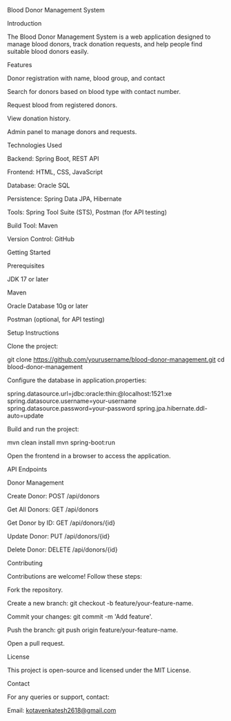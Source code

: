 Blood Donor Management System

Introduction

The Blood Donor Management System is a web application designed to manage blood donors, track donation requests, and help people find suitable blood donors easily.

Features

Donor registration with name, blood group, and contact

Search for donors based on blood type with contact number.

Request blood from registered donors.

View donation history.

Admin panel to manage donors and requests.

Technologies Used

Backend: Spring Boot, REST API

Frontend: HTML, CSS, JavaScript

Database: Oracle SQL

Persistence: Spring Data JPA, Hibernate

Tools: Spring Tool Suite (STS), Postman (for API testing)

Build Tool: Maven

Version Control: GitHub

Getting Started

Prerequisites

JDK 17 or later

Maven

Oracle Database 10g or later

Postman (optional, for API testing)

Setup Instructions

Clone the project:

git clone https://github.com/yourusername/blood-donor-management.git
cd blood-donor-management

Configure the database in application.properties:

spring.datasource.url=jdbc:oracle:thin:@localhost:1521:xe
spring.datasource.username=your-username
spring.datasource.password=your-password
spring.jpa.hibernate.ddl-auto=update

Build and run the project:

mvn clean install
mvn spring-boot:run

Open the frontend in a browser to access the application.

API Endpoints

Donor Management

Create Donor: POST /api/donors

Get All Donors: GET /api/donors

Get Donor by ID: GET /api/donors/{id}

Update Donor: PUT /api/donors/{id}

Delete Donor: DELETE /api/donors/{id}

Contributing

Contributions are welcome! Follow these steps:

Fork the repository.

Create a new branch: git checkout -b feature/your-feature-name.

Commit your changes: git commit -m 'Add feature'.

Push the branch: git push origin feature/your-feature-name.

Open a pull request.

License

This project is open-source and licensed under the MIT License.

Contact

For any queries or support, contact:

Email: kotavenkatesh2618@gmail.com

